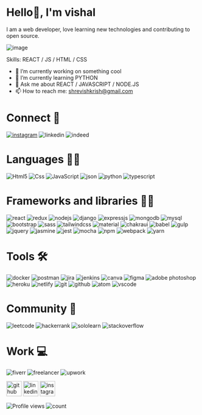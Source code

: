 # Hello👋, I'm vishal

I am a web developer, love learning new technologies and contributing to open source.

![image](https://user-images.githubusercontent.com/121739011/210302647-a2e3d211-7659-477d-bcb6-fb18d98a6ed1.png) 

Skills:  REACT / JS / HTML / CSS

- 🔭 I’m currently working on something cool 
- 🌱 I’m currently learning PYTHON
- 💬 Ask me about REACT / JAVASCRIPT / NODE.JS 
- 📫 How to reach me: shrevishkrish@gmail.com 


# Connect 👥


[<img src="https://img.shields.io/badge/Instagram-E4405F?style=for-the-badge&logo=instagram&logoColor=white" alt="instagram">](https://www.instagram.com/vishal.m.s.d/) ![linkedin](https://img.shields.io/badge/LinkedIn-0077B5?style=for-the-badge&logo=linkedin&logoColor=white) ![indeed](https://img.shields.io/badge/Indeed-003A9B?style=for-the-badge&logo=Indeed&logoColor=white)


# Languages 👩‍💻


![Html5](https://img.shields.io/badge/HTML5-E34F26?style=for-the-badge&logo=html5&logoColor=white) ![Css](https://img.shields.io/badge/CSS3-1572B6?style=for-the-badge&logo=css3&logoColor=white) ![JavaScript](https://img.shields.io/badge/JavaScript-323330?style=for-the-badge&logo=javascript&logoColor=F7DF1E) ![json](https://img.shields.io/badge/json-5E5C5C?style=for-the-badge&logo=json&logoColor=white) ![python](https://img.shields.io/badge/Python-FFD43B?style=for-the-badge&logo=python&logoColor=blue)  ![typescript](https://img.shields.io/badge/TypeScript-007ACC?style=for-the-badge&logo=typescript&logoColor=white)


# Frameworks and libraries 👩‍💻


![react](https://img.shields.io/badge/React-20232A?style=for-the-badge&logo=react&logoColor=61DAFB) ![redux](https://img.shields.io/badge/Redux-593D88?style=for-the-badge&logo=redux&logoColor=white) ![nodejs](https://img.shields.io/badge/Node.js-339933?style=for-the-badge&logo=nodedotjs&logoColor=white) ![django](https://img.shields.io/badge/Django-092E20?style=for-the-badge&logo=django&logoColor=green) ![expressjs](https://img.shields.io/badge/Express.js-000000?style=for-the-badge&logo=express&logoColor=white) ![mongodb](https://img.shields.io/badge/MongoDB-4EA94B?style=for-the-badge&logo=mongodb&logoColor=white) ![mysql](https://img.shields.io/badge/MySQL-005C84?style=for-the-badge&logo=mysql&logoColor=white) ![bootstrap](https://img.shields.io/badge/Bootstrap-563D7C?style=for-the-badge&logo=bootstrap&logoColor=white) ![sass](https://img.shields.io/badge/Sass-CC6699?style=for-the-badge&logo=sass&logoColor=white) ![tailwindcss](https://img.shields.io/badge/Tailwind_CSS-38B2AC?style=for-the-badge&logo=tailwind-css&logoColor=white) ![material](https://img.shields.io/badge/Material%20UI-007FFF?style=for-the-badge&logo=mui&logoColor=white) ![chakraui](https://img.shields.io/badge/Chakra--UI-319795?style=for-the-badge&logo=chakra-ui&logoColor=white) ![babel](  https://img.shields.io/badge/Babel-F9DC3E?style=for-the-badge&logo=babel&logoColor=white ) ![gulp](https://img.shields.io/badge/Gulp-CF4647?style=for-the-badge&logo=gulp&logoColor=white) ![jquery](https://img.shields.io/badge/jQuery-0769AD?style=for-the-badge&logo=jquery&logoColor=white) ![jasmine](https://img.shields.io/badge/Jasmine-8A4182?style=for-the-badge&logo=Jasmine&logoColor=white) ![jest](https://img.shields.io/badge/Jest-C21325?style=for-the-badge&logo=jest&logoColor=white) ![mocha](https://img.shields.io/badge/Mocha-8D6748?style=for-the-badge&logo=Mocha&logoColor=white) ![npm](https://img.shields.io/badge/npm-CB3837?style=for-the-badge&logo=npm&logoColor=white) ![webpack](https://img.shields.io/badge/Webpack-8DD6F9?style=for-the-badge&logo=Webpack&logoColor=white) ![yarn](https://img.shields.io/badge/Yarn-2C8EBB?style=for-the-badge&logo=yarn&logoColor=white)


# Tools 🛠️


![docker](https://img.shields.io/badge/Docker-2CA5E0?style=for-the-badge&logo=docker&logoColor=white) ![postman](https://img.shields.io/badge/Postman-FF6C37?style=for-the-badge&logo=Postman&logoColor=white) ![jira](https://img.shields.io/badge/Jira-0052CC?style=for-the-badge&logo=Jira&logoColor=white)  ![jenkins](  https://img.shields.io/badge/Jenkins-D24939?style=for-the-badge&logo=Jenkins&logoColor=white ) ![canva](https://img.shields.io/badge/Canva-%2300C4CC.svg?&style=for-the-badge&logo=Canva&logoColor=white) ![figma](  https://img.shields.io/badge/Figma-F24E1E?style=for-the-badge&logo=figma&logoColor=white ) ![adobe photoshop](https://img.shields.io/badge/Adobe%20Photoshop-31A8FF?style=for-the-badge&logo=Adobe%20Photoshop&logoColor=black) ![heroku](https://img.shields.io/badge/Heroku-430098?style=for-the-badge&logo=heroku&logoColor=white) ![netlify](  https://img.shields.io/badge/Netlify-00C7B7?style=for-the-badge&logo=netlify&logoColor=white ) ![git](https://img.shields.io/badge/GIT-E44C30?style=for-the-badge&logo=git&logoColor=white)  ![github](https://img.shields.io/badge/GitHub-100000?style=for-the-badge&logo=github&logoColor=white)  ![atom](https://img.shields.io/badge/Atom-66595C?style=for-the-badge&logo=Atom&logoColor=white) ![vscode](https://img.shields.io/badge/VSCode-0078D4?style=for-the-badge&logo=visual%20studio%20code&logoColor=white)


# Community 👥


![leetcode](https://img.shields.io/badge/-LeetCode-FFA116?style=for-the-badge&logo=LeetCode&logoColor=black) ![hackerrank](https://img.shields.io/badge/-Hackerrank-2EC866?style=for-the-badge&logo=HackerRank&logoColor=white) ![sololearn](https://img.shields.io/badge/-Sololearn-3a464b?style=for-the-badge&logo=Sololearn&logoColor=white) ![stackoverflow](https://img.shields.io/badge/Stack_Overflow-FE7A16?style=for-the-badge&logo=stack-overflow&logoColor=white)


# Work 💻


![fiverr](  https://img.shields.io/badge/fiverr-1DBF73?style=for-the-badge&logo=fiverr&logoColor=white ) ![freelancer](https://img.shields.io/badge/Freelancer-29B2FE?style=for-the-badge&logo=Freelancer&logoColor=white) ![upwork](https://img.shields.io/badge/UpWork-6FDA44?style=for-the-badge&logo=Upwork&logoColor=white)


[<img src='https://cdn.jsdelivr.net/npm/simple-icons@3.0.1/icons/github.svg' alt='github' height='40'>](https://github.com/vishalkrishna8) [<img src='https://cdn.jsdelivr.net/npm/simple-icons@3.0.1/icons/linkedin.svg' alt='linkedin' height='40'>](https://www.linkedin.com/in/vishalkrishna8/) [<img src='https://cdn.jsdelivr.net/npm/simple-icons@3.0.1/icons/instagram.svg' alt='instagram' height='40'>](https://www.instagram.com/vishal.m.s.d/) 

![Profile views](https://gpvc.arturio.dev/vishalkrishna8)  ![count](https://hits.seeyoufarm.com/api/count/incr/badge.svg?url=https%3A%2F%2Fgithub.com%2F{vishalkrishna8}1212%2Fhit-counter) 

